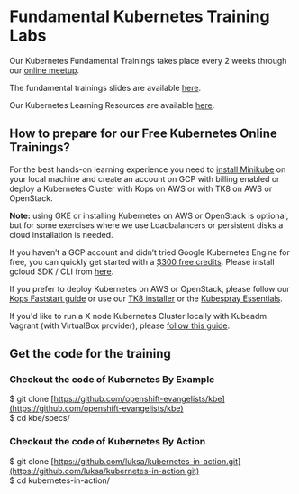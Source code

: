 # **Fundamental Kubernetes Training Labs**

Our Kubernetes Fundamental Trainings takes place every 2 weeks through our [online meetup](https://www.meetup.com/kubernauts/).

The fundamental trainings slides are available [here](https://goo.gl/Hzk2sd).

Our Kubernetes Learning Resources are available [here](https://goo.gl/Rywkpd).

## How to prepare for our Free Kubernetes Online Trainings?

For the best hands-on learning experience you need to [install Minikube](https://abhishek-tiwari.com/local-development-environment-for-kubernetes-using-minikube/) on your local machine and create an account on GCP with billing enabled or deploy a Kubernetes Cluster with Kops on AWS or with TK8 on AWS or OpenStack.

**Note:** using GKE or installing Kubernetes on AWS or OpenStack is optional, but for some exercises where we use Loadbalancers or persistent disks a cloud installation is needed.

If you haven’t a GCP account and didn’t tried Google Kubernetes Engine for free, you can quickly get started with a [$300 free credits](https://cloud.google.com/free/). Please install gcloud SDK / CLI from [here](https://cloud.google.com/sdk/).

If you prefer to deploy Kubernetes on AWS or OpenStack, please follow our [Kops Faststart guide](https://kubernauts.gitbooks.io/kubernauts-kops-faststart/content/) or use our [TK8 installer](https://github.com/kubernauts/tk8) or the [Kubespray Essentials](https://kubernauts.gitbooks.io/kubespray-essentials/content/).

If you'd like to run a X node Kubernetes Cluster locally with Kubeadm Vagrant \(with VirtualBox provider\), please [follow this guide](https://github.com/arashkaffamanesh/kubeadm-vagrant).

## Get the code for the training

### Checkout the code of Kubernetes By Example

$ git clone [https://github.com/openshift-evangelists/kbe](https://github.com/openshift-evangelists/kbe)  
$ cd kbe/specs/

### Checkout the code of Kubernetes By Action

$ git clone [https://github.com/luksa/kubernetes-in-action.git](https://github.com/luksa/kubernetes-in-action.git)  
$ cd kubernetes-in-action/


